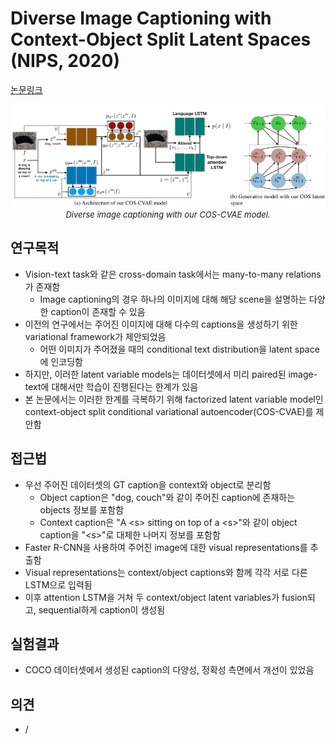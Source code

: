 # Diverse Image Captioning with Context-Object Split Latent Spaces (NIPS, 2020)

[논문링크](https://proceedings.neurips.cc/paper/2020/hash/24bea84d52e6a1f8025e313c2ffff50a-Abstract.html)

<p align="center">
    <img width="600" alt='fig1' src="./img/28_03_01.png?raw=true"></br>
    <em><font size=2>Diverse image captioning with our COS-CVAE model.</font></em>
</p>

## 연구목적
- Vision-text task와 같은 cross-domain task에서는 many-to-many relations가 존재함
  - Image captioning의 경우 하나의 이미지에 대해 해당 scene을 설명하는 다양한 caption이 존재할 수 있음
- 이전의 연구에서는 주어진 이미지에 대해 다수의 captions을 생성하기 위한 variational framework가 제안되었음
  - 어떤 이미지가 주어졌을 때의 conditional text distribution을 latent space에 인코딩함
- 하지만, 이러한 latent variable models는 데이터셋에서 미리 paired된 image-text에 대해서만 학습이 진행된다는 한계가 있음
- 본 논문에서는 이러한 한계를 극복하기 위해 factorized latent variable model인 context-object split conditional variational autoencoder(COS-CVAE)를 제안함

## 접근법
- 우선 주어진 데이터셋의 GT caption을 context와 object로 분리함
  - Object caption은 "dog, couch"와 같이 주어진 caption에 존재하는 objects 정보를 포함함
  - Context caption은 "A \<s\> sitting on top of a \<s\>"와 같이 object caption을 "\<s\>"로 대체한 나머지 정보를 포함함
- Faster R-CNN을 사용하여 주어진 image에 대한 visual representations를 추출함
- Visual representations는 context/object captions와 함께 각각 서로 다른 LSTM으로 입력됨
- 이후 attention LSTM을 거쳐 두 context/object latent variables가 fusion되고, sequential하게 caption이 생성됨

## 실험결과
- COCO 데이터셋에서 생성된 caption의 다양성, 정확성 측면에서 개선이 있었음

## 의견
- /